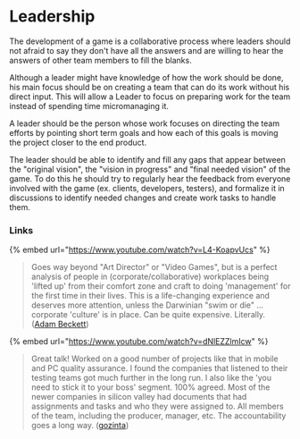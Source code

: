 # Leadership

The development of a game is a collaborative process where leaders should not afraid to say they don't have all the answers and are willing to hear the answers of other team members to fill the blanks.

Although a leader might have knowledge of how the work should be done, his main focus should be on creating a team that can do its work without his direct input. This will allow a Leader to focus on preparing work for the team instead of spending time micromanaging it.

A leader should be the person whose work focuses on directing the team efforts by pointing short term goals and how each of this goals is moving the project closer to the end product.

The leader should be able to identify and fill any gaps that appear between the "original vision", the "vision in progress" and "final needed vision" of the game. To do this he should try to regularly hear the feedback from everyone involved with the game \(ex. clients, developers, testers\), and formalize it in discussions to identify needed changes and create work tasks to handle them.

### Links

{% embed url="https://www.youtube.com/watch?v=L4-KoapvUcs" %}

> Goes way beyond "Art Director" or "Video Games", but is a perfect analysis of people in \(corporate/collaborative\) workplaces being 'lifted up' from their comfort zone and craft to doing 'management' for the first time in their lives. This is a life-changing experience and deserves more attention, unless the Darwinian "swim or die" ... corporate 'culture' is in place. Can be quite expensive. Literally. \([Adam Beckett](https://www.youtube.com/channel/UCwe10eNOMciFfqjQuC1xemA)\)



{% embed url="https://www.youtube.com/watch?v=dNlEZZlmIcw" %}

> Great talk! Worked on a good number of projects like that in mobile and PC quality assurance. I found the companies that listened to their testing teams got much further in the long run. I also like the 'you need to stick it to your boss' segment. 100% agreed. Most of the newer companies in silicon valley had documents that had assignments and tasks and who they were assigned to. All members of the team, including the producer, manager, etc. The accountability goes a long way. \([gozinta](https://www.youtube.com/channel/UCO_Xzqf0dKQxACUtmy3UCsA)\)

